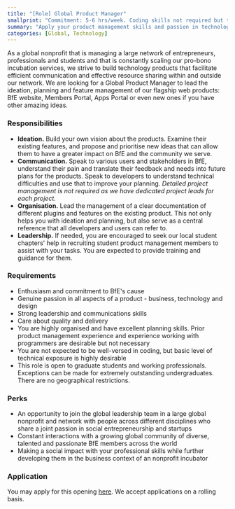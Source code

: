 ```yaml
---
title: "[Role] Global Product Manager"
smallprint: "Commitment: 5-6 hrs/week. Coding skills not required but tech awareness is expected."
summary: "Apply your product management skills and passion in technology to drive the strategy and roadmap for products connecting the global social entrepreneurship community. Work with our diverse range of volunteer developers from students to professionals and scale BfE's social impact." # this will be visible on platforms like LinkedIn when sharing
categories: [Global, Technology]
---
```


As a global nonprofit that is managing a large network of entrepreneurs, professionals and students and that is constantly scaling our pro-bono incubation services, we strive to build technology products that facilitate efficient communication and effective resource sharing within and outside our network. We are looking for a Global Product Manager to lead the ideation, planning and feature management of our flagship web products: BfE website, Members Portal, Apps Portal or even new ones if you have other amazing ideas.

### Responsibilities
- **Ideation.** Build your own vision about the products. Examine their existing features, and propose and prioritise new ideas that can allow them to have a greater impact on BfE and the community we serve. 
- **Communication.** Speak to various users and stakeholders in BfE, understand their pain and translate their feedback and needs into future plans for the products. Speak to developers to understand technical difficulties and use that to improve your planning. _Detailed project management is not required as we have dedicated project leads for each project._
- **Organisation.** Lead the management of a clear documentation of different plugins and features on the existing product. This not only helps you with ideation and planning, but also serve as a central reference that all developers and users can refer to.
- **Leadership.** If needed, you are encouraged to seek our local student chapters' help in recruiting student product management members to assist with your tasks. You are expected to provide training and guidance for them. 

### Requirements
- Enthusiasm and commitment to BfE's cause
- Genuine passion in all aspects of a product - business, technology and design
- Strong leadership and communications skills
- Care about quality and delivery
- You are highly organised and have excellent planning skills. Prior product management experience and experience working with programmers are desirable but not necessary
- You are not expected to be well-versed in coding, but basic level of technical exposure is highly desirable
- This role is open to graduate students and working professionals. Exceptions can be made for extremely outstanding undergraduates. There are no geographical restrictions.

### Perks
- An opportunity to join the global leadership team in a large global nonprofit and network with people across different disciplines who share a joint passion in social entrepreneurship and startups
- Constant interactions with a growing global community of diverse, talented and passionate BfE members across the world
- Making a social impact with your professional skills while further developing them in the business context of an nonprofit incubator

### Application
You may apply for this opening [here](https://forms.gle/tbBKj6TAAX1G2Y93A). We accept applications on a rolling basis.
